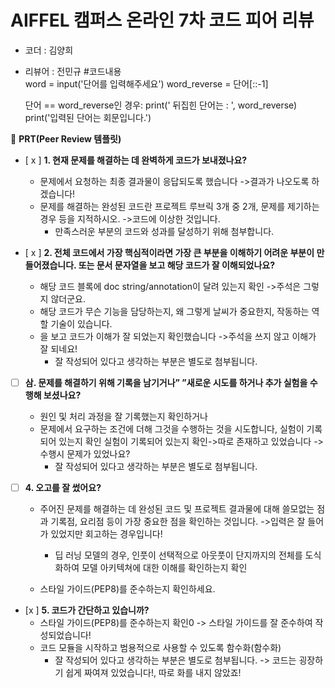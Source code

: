 # AIFFEL 캠퍼스 온라인 7차 코드 피어 리뷰

- 코더 : 김양희
- 리뷰어 : 전민규
#코드내용  
word = input('단어를 입력해주세요')
word_reverse = 단어[::-1]

  단어 == word_reverse인 경우:
      print(' 뒤집힌 단어는 : ', word_reverse)
      print('입력된 단어는 회문입니다.')



🔑 **PRT(Peer Review 템플릿)**


- [ x ] **1. 현재 문제를 해결하는 데 완벽하게 코드가 보내졌나요?**
    - 문제에서 요청하는 최종 결과물이 응답되도록 했습니다
      ->결과가 나오도록 하겠습니다!
    - 문제를 해결하는 완성된 코드란 프로젝트 루브릭 3개 중 2개,
    문제를 제기하는 경우 등을 지적하시오.
       ->코드에 이상한 것입니다.
        - 만족스러운 부분의 코드와 성과를 달성하기 위해 첨부합니다.


- [ x ] **2. 전체 코드에서 가장 핵심적이라면 가장 큰 부분을 이해하기 어려운 부분이 만들어졌습니다.
또는 문서 문자열을 보고 해당 코드가 잘 이해되었나요?**
    - 해당 코드 블록에 doc string/annotation이 달려 있는지 확인
     ->주석은 그렇지 않더군요.
    - 해당 코드가 무슨 기능을 담당하는지, 왜 그렇게 날씨가 중요한지, 작동하는 역할 기술이 있습니다.
    - 을 보고 코드가 이해가 잘 되었는지 확인했습니다
      ->주석을 쓰지 않고 이해가 잘 되네요!
        - 잘 작성되어 있다고 생각하는 부분은 별도로 첨부됩니다.

- [ ] **삼. 문제를 해결하기 위해 기록을 남기거나”
”새로운 시도를 하거나 추가 실험을 수행해 보셨나요?**
    - 원인 및 처리 과정을 잘 기록했는지 확인하거나
    - 문제에서 요구하는 조건에 더해 그것을 수행하는 것을 시도합니다,
    실험이 기록되어 있는지 확인
    실험이 기록되어 있는지 확인->따로 존재하고 있었습니다
        ->수행시 문제가 있었나요?
        - 잘 작성되어 있다고 생각하는 부분은 별도로 첨부됩니다.

- [ ] **4. 오고를 잘 썼어요?**
    - 주어진 문제를 해결하는 데 완성된 코드 및 프로젝트 결과물에 대해
    쓸모없는 점과 기록점, 요리점 등이 가장 중요한 점을 확인하는 것입니다.
    ->입력은 잘 들어가 있었지만 회고하는 경우입니다!
        - 딥 러닝 모델의 경우,
        인풋이 선택적으로 아웃풋이 단지까지의 전체를 도식화하여
        모델 아키텍쳐에 대한 이해를 확인하는지 확인


    - 스타일 가이드(PEP8)를 준수하는지 확인하세요.
- [x ] **5. 코드가 간단하고 있습니까?**
    - 스타일 가이드(PEP8)를 준수하는지 확인0
      -> 스타일 가이드를 잘 준수하여 작성되었습니다!
    - 코드 모듈을 시작하고 범용적으로 사용할 수 있도록 함수화(함수화)
        - 잘 작성되어 있다고 생각하는 부분은 별도로 첨부됩니다.
      -> 코드는 굉장하기 쉽게 짜여져 있었습니다!, 따로 화를 내지 않았죠!
